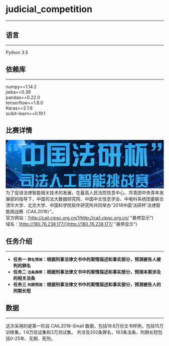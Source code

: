 # **judicial_competition**
------------------------------

## **语言**
-----------
Python 3.5<br>


## **依赖库**
----------
numpy==1.14.2<br>
jieba==0.39<br>
pandas==0.22.0<br>
tensorflow==1.8.0<br>
Keras==2.1.6<br>
scikit-learn==0.19.1<br>

## **比赛详情**
![比赛介绍](/pics/competition.png)<br>
为了促进法律智能相关技术的发展，在最高人民法院信息中心、共青团中央青年发展部的指导下，中国司法大数据研究院、中国中文信息学会、中电科系统团委联合清华大学、北京大学、中国科学院软件研究所共同举办“2018中国‘法研杯’法律智能挑战赛（CAIL2018）”。<br>
官方网站：[http://cail.cipsc.org.cn/](http://cail.cipsc.org.cn/ "悬停显示")<br>
域名：[http://180.76.238.177/](http://180.76.238.177/ "悬停显示")<br>

## **任务介绍**
--------------------
* __任务一 `罪名预测`：根据刑事法律文书中的案情描述和事实部分，预测被告人被判的罪名__<br>
* __任务二 `法条推荐`：根据刑事法律文书中的案情描述和事实部分，预测本案涉及的相关法条__<br>
* __任务三 `刑期预测`：根据刑事法律文书中的案情描述和事实部分，预测被告人的刑期长短__<br>

## **数据**
--------------------
这次采用的是第一阶段  CAIL2018-Small  数据，包括19.6万份文书样例，包括15万训练集，1.6万验证集和3万测试集。
共涉及202条罪名，183条法条，刑期长短包括0-25年、无期、死刑。






